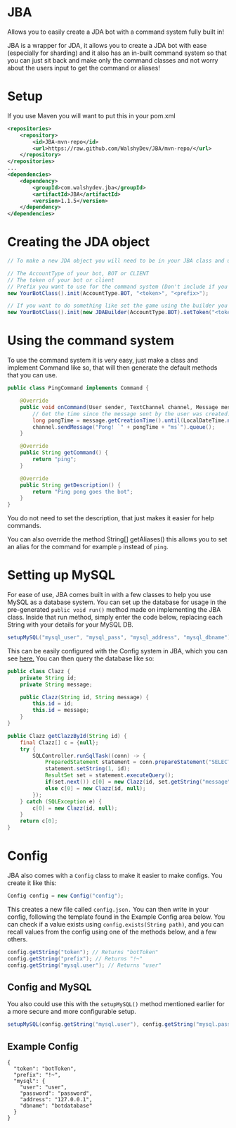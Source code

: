 # JBA
Allows you to easily create a JDA bot with a command system fully built in!

JBA is a wrapper for JDA, it allows you to create a JDA bot with ease (especially for sharding) and it also has an in-built command system so that you can just sit back and make only the command classes and not worry about the users input to get the command or aliases!

# Setup

If you use Maven you will want to put this in your pom.xml
```xml
<repositories>
    <repository>
        <id>JBA-mvn-repo</id>
        <url>https://raw.github.com/WalshyDev/JBA/mvn-repo/</url>
    </repository>
</repositories>
...
<dependencies>
    <dependency>
        <groupId>com.walshydev.jba</groupId>
        <artifactId>JBA</artifactId>
        <version>1.1.5</version>
    </dependency>
</dependencies>
```

# Creating the JDA object

```java
// To make a new JDA object you will need to be in your JBA class and use the method init

// The AccountType of your bot, BOT or CLIENT
// The token of your bot or client
// Prefix you want to use for the command system (Don't include if you don't want to use the in-built system)
new YourBotClass().init(AccountType.BOT, "<token>", "<prefix>");

// If you want to do something like set the game using the builder you can also pass JDABuilder instead of AccountType and the token like so
new YourBotClass().init(new JDABuilder(AccountType.BOT).setToken("<token>").setGame(Game.of("Thrones"), "<prefix>");
```

# Using the command system
To use the command system it is very easy, just make a class and implement Command like so, that will then generate the default methods that you can use.

```java
public class PingCommand implements Command {

    @Override
    public void onCommand(User sender, TextChannel channel, Message message, String[] args, Member member) {
        // Get the time since the message sent by the user was created.
        long pongTime = message.getCreationTime().until(LocalDateTime.now().atOffset(ZoneOffset.UTC), ChronoUnit.MILLIS);
        channel.sendMessage("Pong! `" + pongTime + "ms`").queue();
    }

    @Override
    public String getCommand() {
        return "ping";
    }

    @Override
    public String getDescription() {
        return "Ping pong goes the bot";
    }
}
```
You do not need to set the description, that just makes it easier for help commands.

You can also override the method String[] getAliases() this allows you to set an alias for the command for example `p` instead of `ping`.

# Setting up MySQL
For ease of use, JBA comes built in with a few classes to help you use MySQL as a database system. You can set up the database for usage in the pre-generated `public void run()` method made on implementing the JBA class. Inside that run method, simply enter the code below, replacing each String with your details for your MySQL DB.

```java
setupMySQL("mysql_user", "mysql_pass", "mysql_address", "mysql_dbname");
```

This can be easily configured with the Config system in JBA, which you can see [here.](#config-and-mysql)
You can then query the database like so:

```java
public class Clazz {
    private String id;
    private String message;

    public Clazz(String id, String message) {
        this.id = id;
        this.id = message;
    }
}

public Clazz getClazzById(String id) {
    final Clazz[] c = {null};
    try {
        SQLController.runSqlTask((conn) -> {
            PreparedStatement statement = conn.prepareStatement("SELECT * FROM dbname WHERE id = ?");
            statement.setString(1, id);
            ResultSet set = statement.executeQuery();
            if(set.next()) c[0] = new Clazz(id, set.getString("message"));
            else c[0] = new Clazz(id, null);
        });
    } catch (SQLException e) {
        c[0] = new Clazz(id, null);
    }
    return c[0];
}
```

# Config
JBA also comes with a `Config` class to make it easier to make configs.
You create it like this:

```java
Config config = new Config("config");
```

This creates a new file called `config.json.` You can then write in your config, following the template found in the Example Config area below.
You can check if a value exists using `config.exists(String path)`, and you can recall values from the config using one of the methods below, and a few others.

```java
config.getString("token"); // Returns "botToken"
config.getString("prefix"); // Returns "!~"
config.getString("mysql.user"); // Returns "user"
```
## Config and MySQL
You also could use this with the `setupMySQL()` method mentioned earlier for a more secure and more configurable setup.

```java
setupMySQL(config.getString("mysql.user"), config.getString("mysql.password"), config.getString("mysql.address"), config.getString("mysql.dbname"));
```

## Example Config
```
{
  "token": "botToken",
  "prefix": "!~",
  "mysql": {
    "user": "user",
    "password": "password",
    "address": "127.0.0.1",
    "dbname": "botdatabase"
  }
}
```

